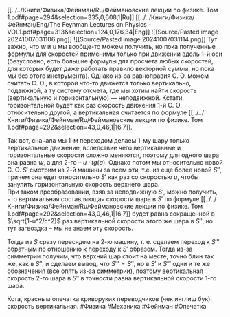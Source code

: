 [[../../Книги/Физика/Фейнман/Ru/Феймановские лекции по физике. Том 1.pdf#page=294&selection=335,0,608,1|Ru]]
[[../../Книги/Физика/Фейнман/Eng/The Feynman Lectures on Physics - VOL1.pdf#page=313&selection=124,0,176,34|Eng]]
![[Source/Pasted image 20241007031106.png]]
![[Source/Pasted image 20241007031114.png]]
Тут важно, что $w$ и $u$ мы вообще-то можем получить, но пока полученные формулы для скоростей применимы только при движении вдоль 1-й оси (безусловно, есть большие формулы для просчета любых скоростей, для которых будет даже работать правило векторной суммы, но пока мы без этого инструмента). Однако из-за равноправия С. О. можем считать С. О., в которой что-то движется только вертикально, подвижной, а ту систему отсчета, где мы хотим найти скорость (вертикальную и горизонтальную) — неподвижной. Кстати, горизонтальной будет как раз скорость движения 1-й С. О. относительно другой, а вертикальная считается по формуле [[../../Книги/Физика/Фейнман/Ru/Феймановские лекции по физике. Том 1.pdf#page=292&selection=43,0,46,1|16.7]].

Так вот, cначала мы 1-м переходом делаем 1-му шару только вертикальное движение, вследствие чего вертикальные и горизонтальные скорости сложно меняются, поэтому для одного шара она равна $w$, а для 2-го – $u\cdot tg(a)$. Однако потом мы относительно новой С. О. $S'$ смотрим из 2-й машины за всем эти, т.е. из еще более новой $S''$, причем она едет относительно $S'$ как раз со скоростью $u$, чтобы занулить горизонтальную скорость верхнего шара.  
При таком преобразовании, взяв за неподвижную $S'$, можно получить, что вертикальная составляющая скорости шара в $S'$ по формуле [[../../Книги/Физика/Фейнман/Ru/Феймановские лекции по физике. Том 1.pdf#page=292&selection=43,0,46,1|16.7]] будет равна сокращенной в $\sqrt{1-u^2/c^2}$ раз вертикальной скорости этого же шара в $S''$, но тут загвоздка – мы не знаем эту скорость.

Тогда из $S$ сразу пересядем на 2-ю машину, т. е. сделаем переход к $S'''$ обратным по отношению к переходу к $S'$ образом. Тогда из-за симметрии получим, что верхний шар стоит на месте, точно блин так же, как в $S''$, и сделаем вывод, что $S'''=S''$, но в $S'$ и $S'''$ одни и те же обозначения (все опять из-за симметрии), поэтому вертикальная скорость 2-го шара в $S''$ в точности равна вертикальной скорости 1-го шара.

Кста, красным опечатка криворуких переводчиков (чек инглиш бук): скорость вертикальная.
#Физика #Механика #Фейнман #Опечатка